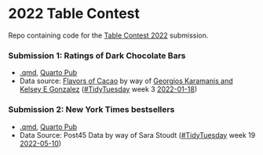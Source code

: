 # 2022 Table Contest
Repo containing code for the [Table Contest 2022](https://www.rstudio.com/blog/rstudio-table-contest-2022/) submission. 

### Submission 1: Ratings of Dark Chocolate Bars
* [.qmd](https://github.com/leeolney3/2022_Table_Contest/blob/main/Chocolate_bar_ratings.qmd), [Quarto Pub](https://leeolney3.quarto.pub/chocolate-bar-ratings/) 
* Data source: [Flavors of Cacao](http://flavorsofcacao.com/chocolate_database.html) by way of [Georgios Karamanis and Kelsey E Gonzalez](https://github.com/rfordatascience/tidytuesday/issues/408) ([#TidyTuesday]() week 3 [2022-01-18](https://github.com/rfordatascience/tidytuesday/blob/master/data/2022/2022-01-18/readme.md))

### Submission 2: New York Times bestsellers
* [.qmd](https://github.com/leeolney3/2022_Table_Contest/blob/main/NYT_best_sellers.qmd), [Quarto Pub](https://leeolney3.quarto.pub/nytimes-best-sellers/)
* Data Source: Post45 Data by way of Sara Stoudt ([#TidyTuesday]() week 19 [2022-05-10](https://github.com/rfordatascience/tidytuesday/blob/master/data/2022/2022-05-10/readme.md))
